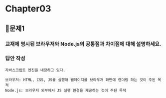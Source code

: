 # Chapter03
## 📌문제1

### 교재에 명시된 브라우저와 Node.js의 공통점과 차이점에 대해 설명하세요.

### 답안 작성
```
자바스크립트 엔진을 내장하고 있다.
```
```
브라우저: HTML, CSS, JS를 실행해 웹페이지를 브라우저 화면에 렌더링 하는 것이 주된 목적
Node.js: 브라우저 외부에서 JS 실행 환경을 제공하는 것이 주된 목적
```

<br>
